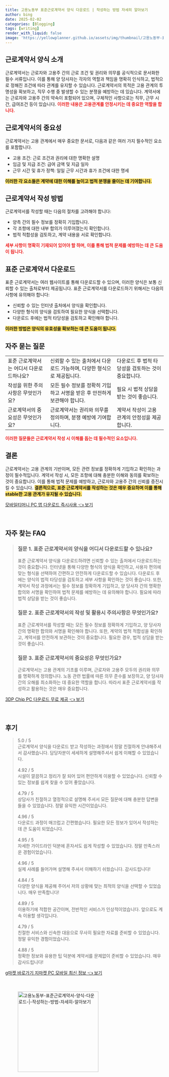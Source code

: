 ```yaml
---
title: 고용노동부 표준근로계약서 양식 다운로드 | 작성하는 방법 자세히 알아보기
author: bing
date: 2025-02-02
categories: [Blogging]
tags: [writing]
render_with_liquid: false
image: 'https://yellowplanner.github.io/assets/img/thumbnail/고용노동부-표준근로계약서-양식-다운로드-|-작성하는-방법-자세히-알아보기.webp'
---
```



<h2 id='근로계약서_양식_소개'>근로계약서 양식 소개</h2>

<p>근로계약서는 근로자와 고용주 간의 근로 조건 및 권리와 의무를 공식적으로 문서화한 필수 서류입니다. 이를 통해 양 당사자는 각자의 역할과 책임을 명확히 인식하고, 법적으로 정해진 조건에 따라 관계를 유지할 수 있습니다. 근로계약서의 목적은 고용 관계의 투명성을 확보하고, 직무 수행 중 발생할 수 있는 분쟁을 예방하는 데 있습니다. 계약서에는 근로자와 고용주 간의 약속이 포함되어 있으며, 구체적인 사항으로는 직무, 근무 시간, 급여조건 등이 있습니다. <b><span style="color: #ee2323;">이러한 내용은 고용관계를 안정시키는 데 중요한 역할을 합니다.</span></b></p>

<h2 id='근로계약서의_중요성'>근로계약서의 중요성</h2>

<p>근로계약서는 고용 관계에서 매우 중요한 문서로, 다음과 같은 여러 가지 필수적인 요소를 포함합니다. 
<ul>
    <li>고용 조건: 근로 조건과 권리에 대한 명확한 설명</li>
    <li>임금 및 지급 조건: 급여 금액 및 지급 일자</li>
    <li>근무 시간 및 휴가 정책: 일일 근무 시간과 휴가 조건에 대한 명세</li>
</ul>
<b><span style="background-color: #ffe066;">이러한 각 요소들은 계약에 대한 이해를 높이고 법적 분쟁을 줄이는 데 기여합니다.</span></b></p>

<h2 id='근로계약서_작성_방법'>근로계약서 작성 방법</h2>

<p>근로계약서를 작성할 때는 다음의 절차를 고려해야 합니다:
<ul>
    <li>양측 간의 필수 정보를 정확히 기입합니다.</li>
    <li>각 조항에 대한 내부 합의가 이루어졌는지 확인합니다.</li>
    <li>법적 적합성을 검토하고, 계약 내용을 서로 확인합니다.</li>
</ul>
<b><span style="color: #ee2323;">세부 사항이 명확히 기재되어 있어야 할 하며, 이를 통해 법적 문제를 예방하는 데 큰 도움이 됩니다.</span></b></p>

<h2 id='표준근로계약서_다운로드'>표준 근로계약서 다운로드</h2>

<p>표준 근로계약서는 여러 웹사이트를 통해 다운로드할 수 있으며, 이러한 양식은 보통 신뢰할 수 있는 출처로부터 제공됩니다. 표준 근로계약서를 다운로드하기 위해서는 다음의 사항에 유의해야 합니다:
<ul>
    <li>신뢰할 수 있는 인터넷 출처에서 양식을 확인합니다.</li>
    <li>다양한 형식의 양식을 검토하여 필요한 양식을 선택합니다.</li>
    <li>다운로드 후에는 법적 타당성을 검토하고 확인해야 합니다.</li>
</ul>
<b><span style="background-color: #ffe066;">이러한 방법은 양식의 유효성을 확보하는 데 큰 도움이 됩니다.</span></b></p>

<h2 id='자주_묻는_질문'>자주 묻는 질문</h2>

<table>
    <tr>
        <td>표준 근로계약서는 어디서 다운로드하나요?</td>
        <td>신뢰할 수 있는 출처에서 다운로드 가능하며, 다양한 형식으로 제공됩니다.</td>
        <td>다운로드 후 법적 타당성을 검토하는 것이 중요합니다.</td>
    </tr>
    <tr>
        <td>작성을 위한 주의사항은 무엇인가요?</td>
        <td>모든 필수 정보를 정확히 기입하고 서명을 받은 후 안전하게 보관해야 합니다.</td>
        <td>필요 시 법적 상담을 받는 것이 좋습니다.</td>
    </tr>
    <tr>
        <td>근로계약서의 중요성은 무엇인가요?</td>
        <td>근로계약서는 권리와 의무를 정의하며, 분쟁 예방에 기여합니다.</td>
        <td>계약서 작성이 고용 관계의 안정성을 제공합니다.</td>
    </tr>
</table>

<p><b><span style="color: #ee2323;">이러한 질문들은 근로계약서 작성 시 이해를 돕는 데 필수적인 요소입니다.</span></b></p>

<h2 id='결론'>결론</h2>

<p>근로계약서는 고용 관계의 기반이며, 모든 관련 정보를 정확하게 기입하고 확인하는 과정이 필수적입니다. 계약서 작성 시, 모든 조항에 대해 충분한 이해와 동의를 확보하는 것이 중요합니다. 이를 통해 법적 문제를 예방하고, 근로자와 고용주 간의 신뢰를 증진시킬 수 있습니다. <b><span style="background-color: #ffe066;">결론적으로, 표준 근로계약서를 작성하는 것은 매우 중요하며 이를 통해 stable한 고용 관계가 유지될 수 있습니다.</span></b></p>


<p><a class="click-button" title="모바일티머니 PC 앱 다운로드 즉시사용" href="https://yellowplanner.github.io/posts/%EB%AA%A8%EB%B0%94%EC%9D%BC%ED%8B%B0%EB%A8%B8%EB%8B%88-PC-%EC%95%B1-%EB%8B%A4%EC%9A%B4%EB%A1%9C%EB%93%9C-%EC%A6%89%EC%8B%9C%EC%82%AC%EC%9A%A9/" rel="dofollow">모바일티머니 PC 앱 다운로드 즉시사용 👈 보기</a></p><br>
<h2 id='자주_찾는_FAQ'>자주 찾는 FAQ</h2>
<div itemscope="" itemtype="https://schema.org/FAQPage"> 
<blockquote> 
<div itemscope="" itemprop="mainEntity" itemtype="https://schema.org/Question"> 
<h3 itemprop="name">질문 1. 표준 근로계약서의 양식을 어디서 다운로드할 수 있나요?</h3> 
<div itemscope="" itemprop="acceptedAnswer" itemtype="https://schema.org/Answer"> 
<span itemprop="text"> 
<p>표준 근로계약서 양식을 다운로드하려면 신뢰할 수 있는 출처에서 다운로드하는 것이 중요합니다. 인터넷을 통해 다양한 형식의 양식을 확인하고, 사용자 편의에 맞는 형식을 선택하여 간편하고 안전하게 다운로드할 수 있습니다. 다운로드 후에는 양식의 법적 타당성을 검토하고 세부 사항을 확인하는 것이 좋습니다. 또한, 계약서 작성 과정에서는 필수 정보를 정확하게 기입하고, 양 당사자 간의 명확한 합의와 서명을 확인하여 법적 문제를 예방하는 데 유의해야 합니다. 필요에 따라 법적 상담을 받는 것이 좋습니다.</p> 
</span> 
</div> 
</div> 

<div itemscope="" itemprop="mainEntity" itemtype="https://schema.org/Question"> 
<h3 itemprop="name">질문 2. 표준 근로계약서의 작성 및 활용시 주의사항은 무엇인가요?</h3> 
<div itemscope="" itemprop="acceptedAnswer" itemtype="https://schema.org/Answer"> 
<span itemprop="text"> 
<p>표준 근로계약서를 작성할 때는 모든 필수 정보를 정확하게 기입하고, 양 당사자 간의 명확한 합의와 서명을 확인해야 합니다. 또한, 계약의 법적 적합성을 확인하고, 계약서를 안전하게 보관하는 것이 중요합니다. 필요한 경우, 법적 상담을 받는 것이 좋습니다.</p> 
</span> 
</div> 
</div> 

<div itemscope="" itemprop="mainEntity" itemtype="https://schema.org/Question"> 
<h3 itemprop="name">질문 3. 표준 근로계약서의 중요성은 무엇인가요?</h3> 
<div itemscope="" itemprop="acceptedAnswer" itemtype="https://schema.org/Answer"> 
<span itemprop="text"> 
<p>근로계약서는 고용 관계의 기초를 이루며, 근로자와 고용주 모두의 권리와 의무를 명확하게 정의합니다. 노동 관련 법률에 따른 의무 준수를 보장하고, 양 당사자 간의 오해를 최소화하는 데 중요한 역할을 합니다. 따라서 표준 근로계약서를 작성하고 활용하는 것은 매우 중요합니다.</p> 
</span> 
</div> 
</div> 

</blockquote> 
</div>
<p><a class="click-button" title="3DP Chip PC 다운로드 무료 제공" href="https://yellowplanner.github.io/posts/3DP-Chip-PC-%EB%8B%A4%EC%9A%B4%EB%A1%9C%EB%93%9C-%EB%AC%B4%EB%A3%8C-%EC%A0%9C%EA%B3%B5/" rel="dofollow">3DP Chip PC 다운로드 무료 제공 👈 보기</a></p><br>
<h2 id='후기'>후기</h2>
<div itemscope itemtype="https://schema.org/Product">
  <blockquote>
  <div itemprop="review" itemscope itemtype="https://schema.org/Review">
      <div itemprop="reviewRating" itemscope itemtype="https://schema.org/Rating"> <span itemprop="ratingValue">5.0</span> / <span itemprop="bestRating">5</span> </div>
      <span itemprop="reviewBody">근로계약서 양식을 다운로드 받고 작성하는 과정에서 정말 친절하게 안내해주셔서 감사했습니다. 담당자분이 세세하게 설명해주셔서 쉽게 이해할 수 있었습니다.</span>
  </div>
  <br>
  <div itemprop="review" itemscope itemtype="https://schema.org/Review">
      <div itemprop="reviewRating" itemscope itemtype="https://schema.org/Rating"> <span itemprop="ratingValue">4.92</span> / <span itemprop="bestRating">5</span> </div>
      <span itemprop="reviewBody">시설이 깔끔하고 정리가 잘 되어 있어 편안하게 이용할 수 있었습니다. 신뢰할 수 있는 정보를 쉽게 찾을 수 있어 좋았습니다.</span>
  </div>
  <br>
  <div itemprop="review" itemscope itemtype="https://schema.org/Review">
      <div itemprop="reviewRating" itemscope itemtype="https://schema.org/Rating"> <span itemprop="ratingValue">4.79</span> / <span itemprop="bestRating">5</span> </div>
      <span itemprop="reviewBody">상담사가 친절하고 열정적으로 설명해 주셔서 모든 질문에 대해 충분한 답변을 들을 수 있었습니다. 정말 유익한 시간이었습니다.</span>
  </div>
  <br>
  <div itemprop="review" itemscope itemtype="https://schema.org/Review">
      <div itemprop="reviewRating" itemscope itemtype="https://schema.org/Rating"> <span itemprop="ratingValue">4.96</span> / <span itemprop="bestRating">5</span> </div>
      <span itemprop="reviewBody">다운로드 과정이 매끄럽고 간편했습니다. 필요한 모든 정보가 있어서 작성하는 데 큰 도움이 되었습니다.</span>
  </div>
  <br>
  <div itemprop="review" itemscope itemtype="https://schema.org/Review">
      <div itemprop="reviewRating" itemscope itemtype="https://schema.org/Rating"> <span itemprop="ratingValue">4.95</span> / <span itemprop="bestRating">5</span> </div>
      <span itemprop="reviewBody">자세한 가이드라인 덕분에 혼자서도 쉽게 작성할 수 있었습니다. 정말 만족스러운 경험이었습니다.</span>
  </div>
  <br>
  <div itemprop="review" itemscope itemtype="https://schema.org/Review">
      <div itemprop="reviewRating" itemscope itemtype="https://schema.org/Rating"> <span itemprop="ratingValue">4.96</span> / <span itemprop="bestRating">5</span> </div>
      <span itemprop="reviewBody">실제 사례를 들어가며 설명해 주셔서 이해하기 쉬웠습니다. 감사드립니다!</span>
  </div>
  <br>
  <div itemprop="review" itemscope itemtype="https://schema.org/Review">
      <div itemprop="reviewRating" itemscope itemtype="https://schema.org/Rating"> <span itemprop="ratingValue">4.84</span> / <span itemprop="bestRating">5</span> </div>
      <span itemprop="reviewBody">다양한 양식을 제공해 주어서 저의 상황에 맞는 최적의 양식을 선택할 수 있었습니다. 매우 만족합니다!</span>
  </div>
  <br>
  <div itemprop="review" itemscope itemtype="https://schema.org/Review">
      <div itemprop="reviewRating" itemscope itemtype="https://schema.org/Rating"> <span itemprop="ratingValue">4.89</span> / <span itemprop="bestRating">5</span> </div>
      <span itemprop="reviewBody">이용하기에 적합한 공간이며, 전반적인 서비스가 인상적이었습니다. 앞으로도 계속 이용할 생각입니다.</span>
  </div>
  <br>
  <div itemprop="review" itemscope itemtype="https://schema.org/Review">
      <div itemprop="reviewRating" itemscope itemtype="https://schema.org/Rating"> <span itemprop="ratingValue">4.79</span> / <span itemprop="bestRating">5</span> </div>
      <span itemprop="reviewBody">친절한 서비스와 신속한 대응으로 무사히 필요한 자료를 준비할 수 있었습니다. 정말 유익한 경험이었습니다.</span>
  </div>
  <br>
  <div itemprop="review" itemscope itemtype="https://schema.org/Review">
      <div itemprop="reviewRating" itemscope itemtype="https://schema.org/Rating"> <span itemprop="ratingValue">4.88</span> / <span itemprop="bestRating">5</span> </div>
      <span itemprop="reviewBody">정확한 정보와 유용한 팁 덕분에 계약서를 문제없이 준비할 수 있었습니다. 매우 감사드립니다!</span>
  </div>
  </blockquote>
</div>
<p><a class="click-button" title="g마켓 바로가기 지마켓 PC 모바일 최신 정보" href="https://yellowplanner.github.io/posts/g%EB%A7%88%EC%BC%93-%EB%B0%94%EB%A1%9C%EA%B0%80%EA%B8%B0-%EC%A7%80%EB%A7%88%EC%BC%93-PC-%EB%AA%A8%EB%B0%94%EC%9D%BC-%EC%B5%9C%EC%8B%A0-%EC%A0%95%EB%B3%B4/" rel="dofollow">g마켓 바로가기 지마켓 PC 모바일 최신 정보 👈 보기</a></p><br>
<figure class="image"><img src="https://yellowplanner.github.io/assets/img/thumbnail/고용노동부-표준근로계약서-양식-다운로드-|-작성하는-방법-자세히-알아보기.webp" alt="고용노동부-표준근로계약서-양식-다운로드-|-작성하는-방법-자세히-알아보기" width="256" height="256"></figure>